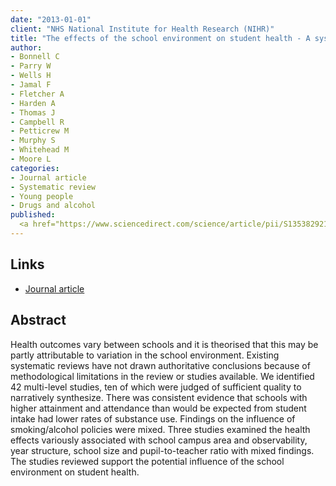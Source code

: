 ```yaml
---
date: "2013-01-01"
client: "NHS National Institute for Health Research (NIHR)"
title: "The effects of the school environment on student health - A systematic review of multi-level studies"
author:
- Bonnell C
- Parry W
- Wells H
- Jamal F
- Fletcher A
- Harden A
- Thomas J 
- Campbell R 
- Petticrew M 
- Murphy S 
- Whitehead M
- Moore L
categories:
- Journal article
- Systematic review
- Young people
- Drugs and alcohol
published:
  <a href="https://www.sciencedirect.com/science/article/pii/S1353829212001980" target="_blank">Journal article</a>
---
```


## Links

* <a href="https://www.sciencedirect.com/science/article/pii/S1353829212001980" target="_blank">Journal article</a>

## Abstract

Health outcomes vary between schools and it is theorised that this may be partly attributable to variation in the school environment. Existing systematic reviews have not drawn authoritative conclusions because of methodological limitations in the review or studies available. We identified 42 multi-level studies, ten of which were judged of sufficient quality to narratively synthesize. There was consistent evidence that schools with higher attainment and attendance than would be expected from student intake had lower rates of substance use. Findings on the influence of smoking/alcohol policies were mixed. Three studies examined the health effects variously associated with school campus area and observability, year structure, school size and pupil-to-teacher ratio with mixed findings. The studies reviewed support the potential influence of the school environment on student health.
